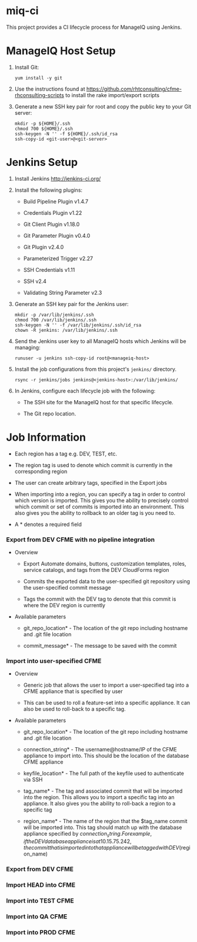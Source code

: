 # miq-ci

This project provides a CI lifecycle process for ManageIQ using Jenkins.

# ManageIQ Host Setup

 1. Install Git:


    ```
    yum install -y git
    ```

 2. Use the instructions found at  <https://github.com/rhtconsulting/cfme-rhconsulting-scripts> to install the rake import/export scripts

 3. Generate a new SSH key pair for root and copy the public key to
    your Git server:


    ```
    mkdir -p ${HOME}/.ssh
    chmod 700 ${HOME}/.ssh
    ssh-keygen -N '' -f ${HOME}/.ssh/id_rsa
    ssh-copy-id <git-user>@<git-server>
    ```

# Jenkins Setup

 1. Install Jenkins <http://jenkins-ci.org/>

 2. Install the following plugins:

    - Build Pipeline Plugin v1.4.7

    - Credentials Plugin v1.22

    - Git Client Plugin v1.18.0

    - Git Parameter Plugin v0.4.0

    - Git Plugin v2.4.0

    - Parameterized Trigger v2.27

    - SSH Credentials v1.11

    - SSH v2.4

    - Validating String Parameter v2.3

 2. Generate an SSH key pair for the Jenkins user:

    ```
    mkdir -p /var/lib/jenkins/.ssh
    chmod 700 /var/lib/jenkins/.ssh
    ssh-keygen -N '' -f /var/lib/jenkins/.ssh/id_rsa
    chown -R jenkins: /var/lib/jenkins/.ssh
    ```

 3. Send the Jenkins user key to all ManageIQ hosts which Jenkins will be
    managing:

    ```
    runuser -u jenkins ssh-copy-id root@<manageiq-host>
    ```

 4. Install the job configurations from this project's `jenkins/` directory.


    ```
    rsync -r jenkins/jobs jenkins@<jenkins-host>:/var/lib/jenkins/
    ```

 5. In Jenkins, configure each lifecycle job with the following:

    - The SSH site for the ManageIQ host for that specific lifecycle.

    - The Git repo location.

# Job Information

  * Each region has a tag e.g. DEV, TEST, etc.

  * The region tag is used to denote which commit is currently in the corresponding region

  * The user can create arbitrary tags, specified in the Export jobs

  * When importing into a region, you can specify a tag in order to control which version is imported. This gives you the ability to precisely control which commit or set of commits is imported into an environment. This also gives you the ability to rollback to an older tag is you need to. 

  * A \* denotes a required field

### Export from DEV CFME with no pipeline integration

  * Overview

    - Export Automate domains, buttons,  customization templates, roles, service catalogs, and tags from the DEV CloudForms region

    - Commits the exported data to the user-specified git repository using the user-specified commit message

    - Tags the commit with the DEV tag to denote that this commit is where the DEV region is currently

  * Available parameters

    - git_repo_location\* - The location of the git repo including hostname and .git file location

    - commit_message\* - The message to be saved with the commit 

### Import into user-specified CFME

  * Overview

    - Generic job that allows the user to import a user-specified tag into a CFME appliance that is specified by user 

    - This can be used to roll a feature-set into a specific appliance. It can also be used to roll-back to a specific tag. 

  * Available parameters

    - git_repo_location\* - The location of the git repo including hostname and .git file location

    - connection_string\* - The username@hostname/IP of the CFME appliance to import into. This should be the location of the database CFME appliance  

    - keyfile_location\* - The full path of the keyfile used to authenticate via SSH

    - tag_name\* - The tag and associated commit that will be imported into the region. This allows you to import a specific tag into an appliance. It also gives you the ability to roll-back a region to a specific tag

    - region_name\* - The name of the region that the $tag_name commit will be imported into. This tag should match up with the database appliance specified by $connection_string. For example, if the DEV database appliance is at 10.15.75.242, the commit that is imported into that appliance will be tagged with DEV ($region_name) 

### Export from DEV CFME

### Import HEAD into CFME

### Import into TEST CFME

### Import into QA CFME

### Import into PROD CFME
